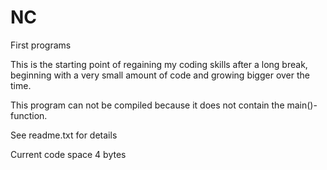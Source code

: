 # NC
First programs

This is the starting point of regaining my coding skills after a long break, beginning with a very small amount of code and growing bigger over the time.

This program can not be compiled because it does not contain the main()- function.

See readme.txt for details

Current code space 4 bytes
